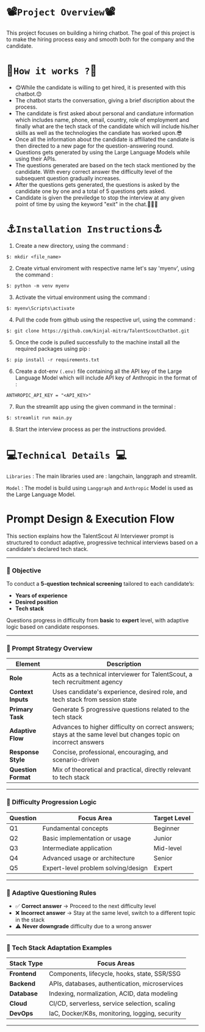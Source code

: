# 📽️`Project Overview`📽️

This project focuses on building a hiring chatbot. The goal of this project is to make the hiring process easy and smooth both for the company and the candidate.

# 🔬`How it works ?`🔬

 - 😊While the candidate is willing to get hired, it is presented with this chatbot.😊
 - The chatbot starts the conversation, giving a brief discription about the process.
 - The candidate is first asked about personal and candiature information which includes name, phone, email, country, role of employment and finally what are the tech stack of the candidate which will include his/her skills as well as the technologies the candiate has worked upon.😎
 - Once all the information about the candidate is affiliated the candiate is then directed to a new page for the question-answering round.
 - Questions gets generated by using the Large Language Models while using their APIs.
 - The questions generated are based on the tech stack mentioned by the candidate. With every correct answer the difficulty level of the subsequent question gradually increases.
 - After the questions gets generated, the questions is asked by the candidate one by one and a total of 5 questions gets asked.
 - Candidate is given the previledge to stop the interview at any given point of time by using the keyword "exit" in the chat.🏃🏃🏃

 # ⚓️`Installation Instructions`⚓️

 1. Create a new directory, using the command : 
 ```
 $: mkdir <file_name>
 ```

 2. Create virtual enviroment with respective name let's say 'myenv', using the command :
 ```
 $: python -m venv myenv
 ```

 3. Activate the virtual environment using the command :
 ```
 $: myenv\Scripts\activate
 ```

 4. Pull the code from github using the respective url, using the command :
 ```
 $: git clone https://github.com/kinjal-mitra/TalentScoutChatbot.git
 ```

 5. Once the code is pulled successfully to the machine install all the required packages using pip :
 ```
 $: pip install -r requirements.txt
 ```

 6. Create a dot-env `(.env)` file containing all the API key of the Large Language Model which will include API key of Anthropic in the format of :
 ```
 ANTHROPIC_API_KEY = "<API_KEY>"
 ```

 7. Run the streamlit app using the given command in the terminal :
 ```
 $: streamlit run main.py
 ```

 8. Start the interview process as per the instructions provided.
 

 # 💻`Technical Details `💻

`Libraries` : The main libraries used are : langchain, langgraph and streamlit.

`Model` : The model is build using `Langgraph` and `Anthropic` Model is used as the Large Language Model.

# Prompt Design & Execution Flow

This section explains how the TalentScout AI Interviewer prompt is structured to conduct adaptive, progressive technical interviews based on a candidate's declared tech stack.

---

### 🎯 Objective

To conduct a **5-question technical screening** tailored to each candidate’s:
- **Years of experience**
- **Desired position**
- **Tech stack**

Questions progress in difficulty from **basic** to **expert** level, with adaptive logic based on candidate responses.

---

### 🧠 Prompt Strategy Overview

| Element              | Description                                                                 |
|----------------------|-----------------------------------------------------------------------------|
| **Role**             | Acts as a technical interviewer for TalentScout, a tech recruitment agency |
| **Context Inputs**   | Uses candidate's experience, desired role, and tech stack from session state|
| **Primary Task**     | Generate 5 progressive questions related to the tech stack                  |
| **Adaptive Flow**    | Advances to higher difficulty on correct answers; stays at the same level but changes topic on incorrect answers |
| **Response Style**   | Concise, professional, encouraging, and scenario-driven                     |
| **Question Format**  | Mix of theoretical and practical, directly relevant to tech stack            |

---

### 🧩 Difficulty Progression Logic

| Question | Focus Area                          | Target Level |
|----------|-------------------------------------|--------------|
| Q1       | Fundamental concepts                | Beginner     |
| Q2       | Basic implementation or usage       | Junior       |
| Q3       | Intermediate application            | Mid-level    |
| Q4       | Advanced usage or architecture      | Senior       |
| Q5       | Expert-level problem solving/design | Expert       |

---

### 🔄 Adaptive Questioning Rules

- ✅ **Correct answer** → Proceed to the next difficulty level  
- ❌ **Incorrect answer** → Stay at the same level, switch to a different topic in the stack  
- ⚠️ **Never downgrade** difficulty due to a wrong answer  

---

### 🧰 Tech Stack Adaptation Examples

| Stack Type     | Focus Areas                                            |
|----------------|--------------------------------------------------------|
| **Frontend**   | Components, lifecycle, hooks, state, SSR/SSG           |
| **Backend**    | APIs, databases, authentication, microservices         |
| **Database**   | Indexing, normalization, ACID, data modeling           |
| **Cloud**      | CI/CD, serverless, service selection, scaling          |
| **DevOps**     | IaC, Docker/K8s, monitoring, logging, security         |

---




